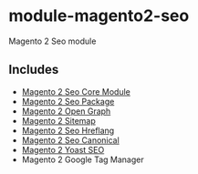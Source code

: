 # module-magento2-seo
Magento 2 Seo module

## Includes
- [Magento 2 Seo Core Module](https://github.com/landofcoder/module-seo-core)
- [Magento 2 Seo Package](https://github.com/landofcoder/module-seo-package)
- [Magento 2 Open Graph](https://github.com/landofcoder/module-opengraph)
- [Magento 2 Sitemap](https://github.com/landofcoder/module-sitemap-magento2)
- [Magento 2 Seo Hreflang](https://github.com/landofcoder/module-seo-hreflang)
- [Magento 2 Seo Canonical](https://github.com/landofcoder/module-seo-canonical)
- [Magento 2 Yoast SEO](https://github.com/landofcoder/Yoast-SEO-for-Magento2)
- Magento 2 Google Tag Manager
